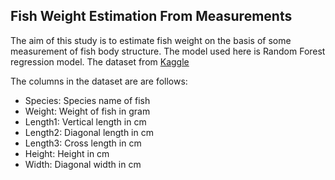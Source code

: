 ## Fish Weight Estimation From Measurements


The aim of this study is to estimate fish weight on the basis of some measurement of fish body structure. The model used here is Random Forest regression model. 
The dataset from [Kaggle]("https://www.kaggle.com/aungpyaeap/fish-market")

The columns in the dataset are are follows:
* Species: Species name of fish
* Weight: Weight of fish in gram
* Length1: Vertical length in cm
* Length2: Diagonal length in cm
* Length3: Cross length in cm
* Height: Height in cm
* Width: Diagonal width in cm